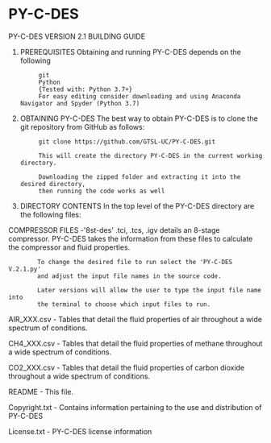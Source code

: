 # PY-C-DES
PY-C-DES VERSION 2.1 BUILDING GUIDE

1. PREREQUISITES
            Obtaining and running PY-C-DES depends on the following

            git 
            Python 
            {Tested with: Python 3.7+} 
            For easy editing consider downloading and using Anaconda Navigator and Spyder (Python 3.7)

2. OBTAINING PY-C-DES
            The best way to obtain PY-C-DES is to clone the git repository from GitHub as follows:

            git clone https://github.com/GTSL-UC/PY-C-DES.git

            This will create the directory PY-C-DES in the current working directory.

            Downloading the zipped folder and extracting it into the desired directory, 
            then running the code works as well

3. DIRECTORY CONTENTS
            In the top level of the PY-C-DES directory are the following files:

COMPRESSOR FILES -'8st-des' .tci, .tcs, .igv details an 8-stage compressor. PY-C-DES takes the information from these files to calculate the compressor and fluid properties.

            To change the desired file to run select the 'PY-C-DES V.2.1.py'
            and adjust the input file names in the source code. 
            
            Later versions will allow the user to type the input file name into
            the terminal to choose which input files to run. 
            
AIR_XXX.csv - Tables that detail the fluid properties of air throughout a wide spectrum of conditions.

CH4_XXX.csv - Tables that detail the fluid properties of methane throughout a wide spectrum of conditions.

CO2_XXX.csv - Tables that detail the fluid properties of carbon dioxide throughout a wide spectrum of conditions.

README - This file.

Copyright.txt - Contains information pertaining to the use and distribution of PY-C-DES

License.txt - PY-C-DES license information
